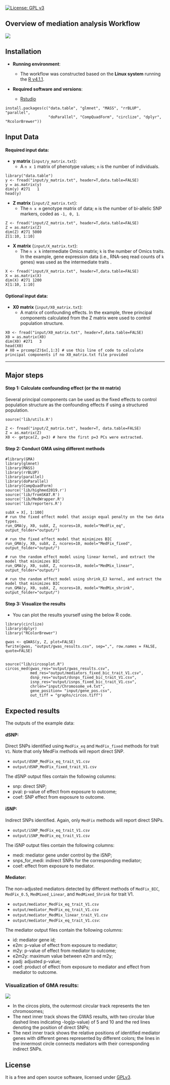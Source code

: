 [![License: GPL v3](https://img.shields.io/badge/License-GPL%20v3-blue.svg)](http://www.gnu.org/licenses/gpl-3.0)


## Overview of mediation analysis Workflow

![](graphs/workflow.png)

## Installation

- __Running environment__: 
    - The workflow was constructed based on the __Linux system__ running the [R v4.1.1](https://cran.r-project.org/).

- __Required software and versions__: 
    - [Rstudio](https://www.rstudio.com/products/rstudio/download/)
      
```{r, eval=FALSE}
install.packages(c("data.table", "glmnet", "MASS", "rrBLUP", "parallel", 
                   "doParallel", "CompQuadForm", "circlize", "dplyr", "RcolorBrewer"))
```

## Input Data

#### Required input data:

- __y matrix__ (`input/y_matrix.txt`): 
  - A `n x 1` matrix of phenotype values; `n` is the number of individuals.
  
```{r}
library("data.table")
y <- fread("input/y_matrix.txt", header=T,data.table=FALSE)
y = as.matrix(y)
dim(y) #271   1
head(y)
```

  
- __Z matrix__ (`input/Z_matrix.txt`): 
  - The `n x m` genotype matrix of data; `m` is the number of bi-allelic SNP markers, coded as `-1, 0, 1`.

```{r}
Z <- fread("input/Z_matrix.txt", header=T,data.table=FALSE)
Z = as.matrix(Z)
dim(Z) #271 5000
Z[1:10, 1:10]
```
  
- __X matrix__ (`input/X_matrix.txt`): 
  - The `n x k` intermediate Omics matrix; `k` is the number of Omics traits. 
  In the example, gene expression data (i.e., RNA-seq read counts of `k` genes) was used as the intermediate traits .

```{r}
X <- fread("input/X_matrix.txt", header=T,data.table=FALSE)
X = as.matrix(X)
dim(X) #271 1200
X[1:10, 1:10]
```


#### Optional input data:

- __X0 matrix__ (`input/X0_matrix.txt`): 
  - A matrix of confounding effects. In the example, three principal components calculated from the Z matrix were used to control population structure.
  
```{r}
X0 <- fread("input/X0_matrix.txt", header=T,data.table=FALSE)
X0 = as.matrix(X0)
dim(X0) #271   3
head(X0)
# X0 = prcomp(Z)$x[,1:3] # use this line of code to calculate principal components if no X0_matrix.txt file provided
```

------------------------------------------
## Major steps

#### Step 1: Calculate confounding effect (or the `X0` matrix)

Several principal components can be used as the fixed effects to control population structure as the confounding effects if using a structured population.

```{r}
source('lib/utils.R')
        
Z <- fread("input/Z_matrix.txt", header=T, data.table=FALSE)
Z = as.matrix(Z)
X0 <- getpca(Z, p=3) # here the first p=3 PCs were extracted.
```

#### Step 2: Conduct GMA using different methods


```{r}
#library(GMA)
library(glmnet)
library(MASS)
library(rrBLUP)
library(parallel)
library(doParallel)
library(CompQuadForm)
source('lib/highmed2019.r')
source('lib/fromSKAT.R')
source('lib/MedWrapper.R')
source('lib/reporters.R')

subX = X[, 1:100]
# run the fixed effect model that assign equal penalty on the two data types.
run_GMA(y, X0, subX, Z, ncores=10, model="MedFix_eq", output_folder="output/")

# run the fixed effect model that minimizes BIC
run_GMA(y, X0, subX, Z, ncores=10, model="MedFix_fixed", output_folder="output/")

# run the random effect model using linear kernel, and extract the model that minimizes BIC
run_GMA(y, X0, subX, Z, ncores=10, model="MedMix_linear", output_folder="output/")

# run the random effect model using shrink_EJ kernel, and extract the model that minimizes BIC
run_GMA(y, X0, subX, Z, ncores=10, model="MedMix_shrink", output_folder="output/")

```

#### Step 3: Visualize the results

- You can plot the results yourself using the below R code.

```{r}
library(circlize)
library(dplyr)
library("RColorBrewer")

gwas <- qGWAS(y, Z, plot=FALSE)
fwrite(gwas, "output/gwas_results.csv", sep=",", row.names = FALSE, quote=FALSE)


source("lib/circosplot.R")
circos_med(gwas_res="output/gwas_results.csv",
           med_res="output/mediators_fixed_bic_trait_V1.csv", 
           dsnp_res="output/dsnps_fixed_bic_trait_V1.csv", 
           isnp_res="output/isnps_fixed_bic_trait_V1.csv",
           chrlen="input/Chromosome_v4.txt", 
           gene_position= "input/gene_pos.csv",
           out_tiff = "graphs/circos.tiff")
```

## Expected results

The outputs of the example data:  

#### dSNP: 
Direct SNPs identified using `MedFix_eq` and `MedFix_fixed` methods for trait `V1`. Note that only MedFix methods will report direct SNP. 
- `output/dSNP_MedFix_eq_trait_V1.csv`
- `output/dSNP_MedFix_fixed_trait_V1.csv`

The dSNP output files contain the following columns: 
- snp: direct SNP; 
- pval: p-value of effect from exposure to outcome; 
- coef: SNP effect from exposure to outcome.

#### iSNP:
Indirect SNPs identified. Again, only `MedFix` methods will report direct SNPs. 
- `output/iSNP_MedFix_eq_trait_V1.csv`
- `output/iSNP_MedFix_eq_trait_V1.csv` 

The iSNP output files contain the following columns: 
- medi: mediator gene under control by the iSNP;
- snps_for_medi: indirect SNPs for the corresponding mediator; 
- coef: effect from exposure to mediator.

#### Mediator:
The non-adjusted mediators detected by different methods of `MedFix_BIC`, `MedFix_0.5`, `MedMixed_Linear`, and `MedMixed_Shrink` for trait V1.
- `output/mediator_MedFix_eq_trait_V1.csv`
- `output/mediator_MedFix_eq_trait_V1.csv`
- `output/mediator_MedMix_linear_trait_V1.csv`
- `output/mediator_MedFix_eq_trait_V1.csv`: 

The mediator output files contain the following columns: 
- id: mediator gene id; 
- e2m: p-value of effect from exposure to mediator; 
- m2y: p-value of effect from mediator to outcome; 
- e2m2y: maximum value between e2m and m2y; 
- padj: adjusted p-value; 
- coef: product of effect from exposure to mediator and effect from mediator to outcome.



### Visualization of GMA results:

![](graphs/circos.PNG)

- In the circos plots, the outermost circular track represents the ten chromosomes; 
- The next inner track shows the GWAS results, with two circular blue dashed lines indicating -log(p-value) of 5 and 10 and the red lines denoting the position of direct SNPs;
- The next inner track shows the relative positions of identified mediator genes with different genes represented by different colors; the lines in the innermost circle connects mediators with their corresponding indirect SNPs.

## License
It is a free and open source software, licensed under [GPLv3](https://github.com/github/choosealicense.com/blob/gh-pages/_licenses/gpl-3.0.txt).
